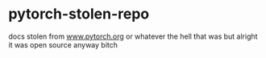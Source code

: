 # pytorch-stolen-repo

docs stolen from www.pytorch.org
or whatever the hell that was
but alright it was open source anyway bitch
